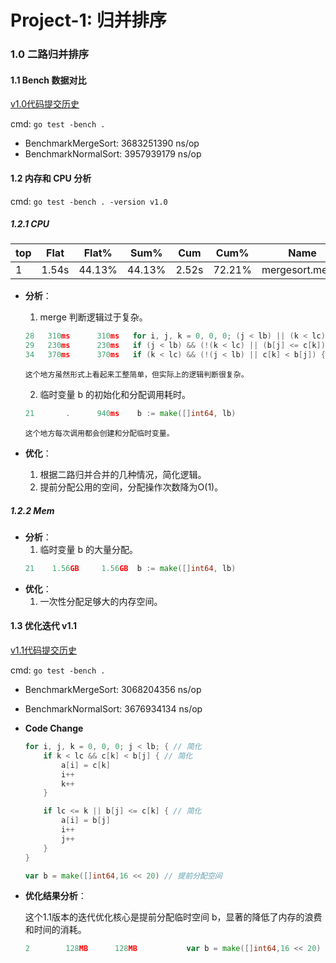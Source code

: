 # Project-1: 归并排序

### 1.0 二路归并排序

#### 1.1 Bench 数据对比

[v1.0代码提交历史](https://github.com/Rustin-Liu/TiDB-Class/commit/fcd3e1735b7393faa8b7649106b0d3e1b5b6f111)

cmd: `go test -bench .`

- BenchmarkMergeSort:   3683251390 ns/op
- BenchmarkNormalSort:  3957939179 ns/op

#### 1.2 内存和 CPU 分析

cmd: `go test -bench . -version v1.0`

##### 1.2.1 CPU

|     top     | Flat  |  Flat% |  Sum%  |  Cum  |  Cum%  |      Name        |
| ----------- | ----- | ------ | ------ | ----- | ------ | ---------------- |
|      1      | 1.54s | 44.13% | 44.13% | 2.52s | 72.21% | mergesort.merge  |

- **分析**：
    1. merge 判断逻辑过于复杂。
    ```go
    28   310ms      310ms   for i, j, k = 0, 0, 0; (j < lb) || (k < lc); { 
	29   230ms      230ms   if (j < lb) && (!(k < lc) || (b[j] <= c[k])) {
	34   370ms      370ms   if (k < lc) && (!(j < lb) || c[k] < b[j]) {
    ```
    `这个地方虽然形式上看起来工整简单，但实际上的逻辑判断很复杂。`

    2. 临时变量 b 的初始化和分配调用耗时。
    ```go
    21       .      940ms    b := make([]int64, lb)
    ```
    `这个地方每次调用都会创建和分配临时变量。`

- **优化**：
    1. 根据二路归并合并的几种情况，简化逻辑。
    2. 提前分配公用的空间，分配操作次数降为O(1)。

##### 1.2.2 Mem
- **分析**：
    1. 临时变量 b 的大量分配。
    ```go
    21    1.56GB     1.56GB  b := make([]int64, lb) 
    ```
- **优化**：
    1. 一次性分配足够大的内存空间。

#### 1.3 优化迭代 v1.1

[v1.1代码提交历史](https://github.com/Rustin-Liu/TiDB-Class/commit/ea88196dbc27cc3891eee6bf6e54ded6a43ee188)

cmd: `go test -bench .`

- BenchmarkMergeSort:   3068204356 ns/op
- BenchmarkNormalSort:  3676934134 ns/op

- **Code Change**

    ```go
    for i, j, k = 0, 0, 0; j < lb; { // 简化
		if k < lc && c[k] < b[j] { // 简化
			a[i] = c[k]
			i++
			k++
		}

		if lc <= k || b[j] <= c[k] { // 简化
			a[i] = b[j]
			i++
			j++
		}
	}
	
	var b = make([]int64,16 << 20) // 提前分配空间
    ```

- **优化结果分析**：

    这个1.1版本的迭代优化核心是提前分配临时空间 b，显著的降低了内存的浪费和时间的消耗。
    ```go
    2        128MB      128MB           var b = make([]int64,16 << 20) 
    ```

